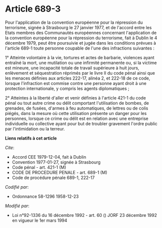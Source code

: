 # Article 689-3

Pour l'application de la convention européenne pour la répression du terrorisme, signée à Strasbourg le 27 janvier 1977, et
de l'accord entre les Etats membres des Communautés européennes concernant l'application de la convention européenne pour la
répression du terrorisme, fait à Dublin le 4 décembre 1979, peut être poursuivie et jugée dans les conditions prévues à
l'article 689-1 toute personne coupable de l'une des infractions suivantes :

1° Atteinte volontaire à la vie, tortures et actes de barbarie, violences ayant entraîné la mort, une mutilation ou une
infirmité permanente ou, si la victime est mineure, une incapacité totale de travail supérieure à huit jours, enlèvement et
séquestration réprimés par le livre II du code pénal ainsi que les menaces définies aux articles 222-17, alinéa 2, et 222-18
de ce code, lorsque l'infraction est commise contre une personne ayant droit à une protection internationale, y compris les
agents diplomatiques ;

2° Atteintes à la liberté d'aller et venir définies à l'article 421-1 du code pénal ou tout autre crime ou délit comportant
l'utilisation de bombes, de grenades, de fusées, d'armes à feu automatiques, de lettres ou de colis piégés, dans la mesure où
cette utilisation présente un danger pour les personnes, lorsque ce crime ou délit est en relation avec une entreprise
individuelle ou collective ayant pour but de troubler gravement l'ordre public par l'intimidation ou la terreur.

**Liens relatifs à cet article**

_Cite_:

  - Accord CEE 1979-12-04, fait à Dublin
  - Convention 1977-01-27, signée à Strasbourg
  - Code pénal - art. 421-1 (M)
  - CODE DE PROCEDURE PENALE - art. 689-1 (M)
  - Code de procédure pénale 689-1, 222-17

_Codifié par_:

  - Ordonnance 58-1296 1958-12-23

_Modifié par_:

  - Loi n°92-1336 du 16 décembre 1992 - art. 60 () JORF 23 décembre 1992 en vigueur le 1er mars 1994
